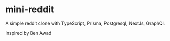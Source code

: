 # mini-reddit
A simple reddit clone with TypeScript, Prisma, Postgresql, NextJs, GraphQl.

Inspired by Ben Awad
